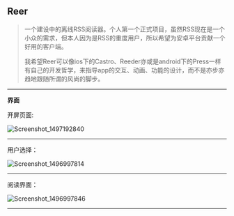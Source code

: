 ## **Reer**

> 一个建设中的离线RSS阅读器。个人第一个正式项目，虽然RSS现在是一个小众的需求，但本人因为是RSS的重度用户，所以希望为安卓平台贡献一个好用的客户端。
>
> 我希望Reer可以像ios下的Castro、Reeder亦或是android下的Press一样有自己的开发哲学，来指导app的交互、动画、功能的设计，而不是亦步亦趋地跟随所谓的风尚的脚步。



---

**界面**

开屏页面:

![Screenshot_1497192840](https://ws1.sinaimg.cn/large/006tKfTcgy1fghuihfxlmj307v0e0jrd.jpg)

---

用户选择：

![Screenshot_1496997814](https://ws2.sinaimg.cn/large/006tKfTcgy1fgf1uxjbwfj307y0e5mx9.jpg)

---

阅读界面：

![Screenshot_1496997846](https://ws3.sinaimg.cn/large/006tKfTcgy1fgf1uwxx5lj308k0f73yk.jpg)



---



